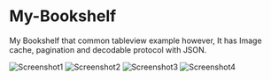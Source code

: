 # My-Bookshelf
My Bookshelf that common tableview example however, It has Image cache, pagination and decodable protocol with JSON.

![Screenshot1](https://github.com/iOS-Xcode/My-Bookshelf/blob/main/My%20Bookshelf/ScreenShots/ScreenShot1.png?raw=true "screenshot1")
![Screenshot2](https://github.com/iOS-Xcode/My-Bookshelf/blob/main/My%20Bookshelf/ScreenShots/ScreenShot1.png?raw=true "screenshot2")
![Screenshot3](https://github.com/iOS-Xcode/My-Bookshelf/blob/main/My%20Bookshelf/ScreenShots/ScreenShot1.png?raw=true "screenshot3")
![Screenshot4](https://github.com/iOS-Xcode/My-Bookshelf/blob/main/My%20Bookshelf/ScreenShots/ScreenShot1.png?raw=true "screenshot4")
